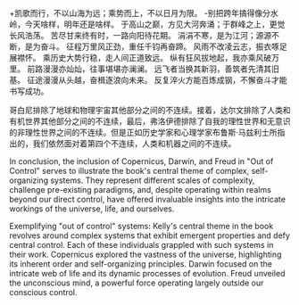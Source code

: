 +凯歌而行，不以山海为远；乘势而上，不以日月为限。
-别把跨年搞得像分水岭，今天啥样，明年还是啥样。
于高山之巅，方见大河奔涌；于群峰之上，更觉长风浩荡。
苦尽甘来终有时，一路向阳待花期。
涓涓不寒，是为江河；源源不断，是为奋斗。
征程万里风正劲，重任千钧再奋蹄。
风雨不改凌云志，振衣啄足展襟怀。
乘历史大势行稳，走人间正道致远。
纵有狂风拔地起，我亦乘风破万里。
前路漫漫亦灿灿，往事堪堪亦澜澜。
远飞者当换其新羽，善筑者先清其旧基。
征途漫漫从头越，奋楫逐浪向未来。
反复淬火方能百炼成钢，不懈奋斗才能书写成功。

哥白尼排除了地球和物理宇宙其他部分之间的不连续。接着，达尔文排除了人类和有机世界其他部分之间的不连续，最后，弗洛伊德排除了自我的理性世界和无意识的非理性世界之间的不连续。但是正如历史学家和心理学家布鲁斯·马兹利士所指出的，我们依然面对着第四个不连续，人类和机器之间的不连续。

In conclusion, the inclusion of Copernicus, Darwin, and Freud in "Out of Control" serves to illustrate the book's central theme of complex, self-organizing systems. They represent different scales of complexity, challenge pre-existing paradigms, and, despite operating within realms beyond our direct control, have offered invaluable insights into the intricate workings of the universe, life, and ourselves.

Exemplifying "out of control" systems: Kelly's central theme in the book revolves around complex systems that exhibit emergent properties and defy central control. Each of these individuals grappled with such systems in their work. Copernicus explored the vastness of the universe, highlighting its inherent order and self-organizing principles. Darwin focused on the intricate web of life and its dynamic processes of evolution. Freud unveiled the unconscious mind, a powerful force operating largely outside our conscious control.
